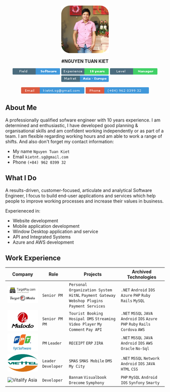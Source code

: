 <p align="center"><img src="https://raw.githubusercontent.com/nguyenkiet/info/master/resources/kiet-nguyen-cover.png" width="150px" height="150px"></p>
<p align="center">  <b>#NGUYEN TUAN KIET</b>  </p>

<p align="center">
<a href="#"><img src="https://raw.githubusercontent.com/nguyenkiet/info/master/resources/field.png" alt="Field"></a>
<a href="#"><img src="https://raw.githubusercontent.com/nguyenkiet/info/master/resources/experience.png" alt="Experiences"></a>
  <a href="#"><img src="https://raw.githubusercontent.com/nguyenkiet/info/master/resources/level.png" alt="Level Title"></a>
  <a href="#"><img src="https://raw.githubusercontent.com/nguyenkiet/info/master/resources/market.png" alt="Market"></a>
</p>
<p align="center">
<a href="mailto:kietnt.sg@gmail.com"><img src="https://raw.githubusercontent.com/nguyenkiet/info/master/resources/email.png" alt="Email"></a>
<a href="call:+840962039932"><img src="https://raw.githubusercontent.com/nguyenkiet/info/master/resources/phone.png" alt="Phone"></a>
</p>


## About Me
A professionally qualified sofware engineer with 10 years experience. I am determined and enthusiastic, I have developed good planning & organisational skills and am confident working independently or as part of a team. I am flexible regarding working hours and am able to work a range of shifts. And also don't forget my contact information:
- My name `Nguyen Tuan Kiet`
- Email `kietnt.sg@gmail.com`
- Phone `(+84) 962 0399 32`

## What I Do
A results-driven, customer-focused, articulate and analytical Software Engineer, I focus to build end-user applications and services which help people to improve working processes and increase their values in business.

Experieneced in:
- Website development
- Mobile application development
- Window Desktop application and service
- API and Integrated Systems
- Azure and AWS development

## Work Experience
| Company | Role | Projects | Archived Technologies |
|-------------|-------------|-------------|-------------|
| ![TargetMedia](https://raw.githubusercontent.com/nguyenkiet/info/master/resources/logo-tm.png "TargetMedia") | `Senior PM` | `Personal Organization System` `HitNL` `Payment Gateway` `Webshop Plugins` `Payment Services` | `.NET` `Android` `IOS` `Azure` `PHP` `Ruby` `Rails` `MySQL` |
| ![Mulodo](https://raw.githubusercontent.com/nguyenkiet/info/master/resources/logo-mulodo.jpg "Mulodo") | `Senior PM` `PM` | `Tourist Booking` `Hosipal DMS` `Streaming Video Player` `My Comment` `Pay API` | `.NET` `MSSQL` `JAVA` `Android` `IOS` `Azure` `PHP` `Ruby` `Rails` `Cordova` `AWS` |
| ![FPT Software](https://raw.githubusercontent.com/nguyenkiet/info/master/resources/logo-fpt.png "FPT Software") | `PM` `Leader` | `RECEIPT` `ERP` `JIRA` | `.NET` `MSSQL` `JAVA` `Android` `IOS` `AWS` `Oracle` `No-Sql` |
| ![Viettel](https://raw.githubusercontent.com/nguyenkiet/info/master/resources/logo-viettel.png "Viettel") | `Leader` `Developer` | `SMAS` `SMAS Mobile` `DMS` `My City` | `.NET` `MSSQL` `Network` `Android` `IOS` `JAVA` `HTML` `CSS` |
| ![Vitalify Asia](http://base-make.jp/wp/wp-content/uploads/2016/05/vfa-logo-290x170.png "Vitalify Asia") | `Developer` | `Bannam` `Visualbook` `Drecome` `Symphony` | `PHP` `MySQL` `Android` `IOS` `Synfony` `Smarty` |
